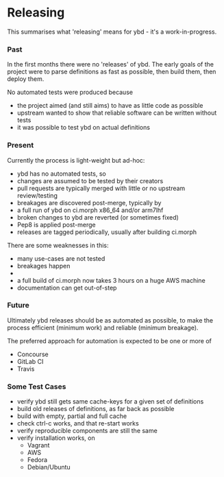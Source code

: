 # Releasing

This summarises what 'releasing' means for ybd - it's a work-in-progress. 

### Past

In the first months there were no 'releases' of ybd. The early goals of the
project were to parse definitions as fast as possible, then build them, then
deploy them.

No automated tests were produced because
- the project aimed (and still aims) to have as little code as possible
- upstream wanted to show that reliable software can be written without tests
- it was possible to test ybd on actual definitions

### Present

Currently the process is light-weight but ad-hoc:

- ybd has no automated tests, so
- changes are assumed to be tested by their creators
- pull requests are typically merged with little or no upstream review/testing
- breakages are discovered post-merge, typically by
- a full run of ybd on ci.morph x86_64 and/or arm7lhf
- broken changes to ybd are reverted (or sometimes fixed)
- Pep8 is applied post-merge
- releases are tagged periodically, usually after building ci.morph  

There are some weaknesses in this:

- many use-cases are not tested
- breakages happen
- 
- a full build of ci.morph now takes 3 hours on a huge AWS machine
- documentation can get out-of-step

### Future

Ultimately ybd releases should be as automated as possible, to make the
process efficient (minimum work) and reliable (minimum breakage).

The preferred approach for automation is expected to be one or more of
- Concourse
- GitLab CI
- Travis


### Some Test Cases

- verify ybd still gets same cache-keys for a given set of definitions
- build old releases of definitions, as far back as possible
- build with empty, partial and full cache
- check ctrl-c works, and that re-start works
- verify reproducible components are still the same
- verify installation works, on
  - Vagrant
  - AWS
  - Fedora
  - Debian/Ubuntu
